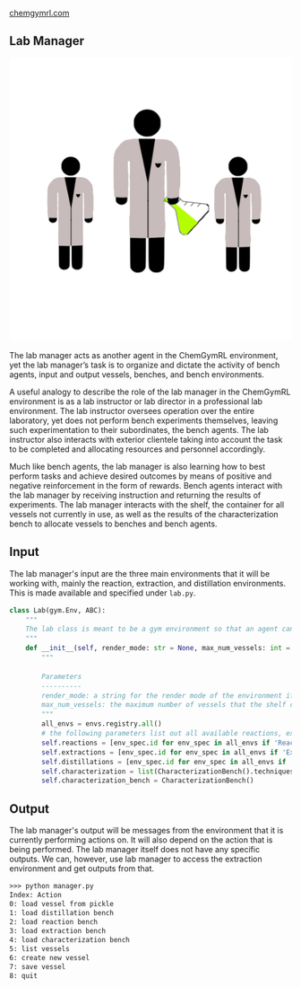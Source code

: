 [chemgymrl.com](https://chemgymrl.com/)

## Lab Manager

<span style="display:block;text-align:center">![Lab Manager](tutorial_figures/lab_manager.png)

The lab manager acts as another agent in the ChemGymRL environment, yet the lab manager’s task is to organize and dictate the activity of bench agents, input and output vessels, benches, and bench environments.
 

A useful analogy to describe the role of the lab manager in the ChemGymRL environment is as a lab instructor or lab director in a professional lab environment. The lab instructor oversees operation over the entire laboratory, yet does not perform bench experiments themselves, leaving such experimentation to their subordinates, the bench agents. The lab instructor also interacts with exterior clientele taking into account the task to be completed and allocating resources and personnel accordingly.
 

Much like bench agents, the lab manager is also learning how to best perform tasks and achieve desired outcomes by means of positive and negative reinforcement in the form of rewards. Bench agents interact with the lab manager by receiving instruction and returning the results of experiments. The lab manager interacts with the shelf, the container for all vessels not currently in use, as well as the results of the characterization bench to allocate vessels to benches and bench agents.

## Input

The lab manager's input are the three main environments that it will be working with, mainly the reaction, extraction,
and distillation environments. This is made available and specified under `lab.py`.

```python
class Lab(gym.Env, ABC):
    """
    The lab class is meant to be a gym environment so that an agent can figure out how to synthesize different chemicals
    """
    def __init__(self, render_mode: str = None, max_num_vessels: int = 100):
        """

        Parameters
        ----------
        render_mode: a string for the render mode of the environment if the user wishes to see outputs from the benches
        max_num_vessels: the maximum number of vessels that the shelf can store
        """
        all_envs = envs.registry.all()
        # the following parameters list out all available reactions, extractions and distillations that the agent can use
        self.reactions = [env_spec.id for env_spec in all_envs if 'React' in env_spec.id]
        self.extractions = [env_spec.id for env_spec in all_envs if 'Extract' in env_spec.id]
        self.distillations = [env_spec.id for env_spec in all_envs if 'Distill' in env_spec.id]
        self.characterization = list(CharacterizationBench().techniques.keys())
        self.characterization_bench = CharacterizationBench()
```

## Output

The lab manager's output will be messages from the environment that it is currently performing actions on. It will also 
depend on the action that is being performed. The lab manager itself does not have any specific outputs. We can, 
however, use lab manager to access the extraction environment and get outputs from that.

```commandline
>>> python manager.py
Index: Action
0: load vessel from pickle
1: load distillation bench
2: load reaction bench
3: load extraction bench
4: load characterization bench
5: list vessels
6: create new vessel
7: save vessel
8: quit
```
